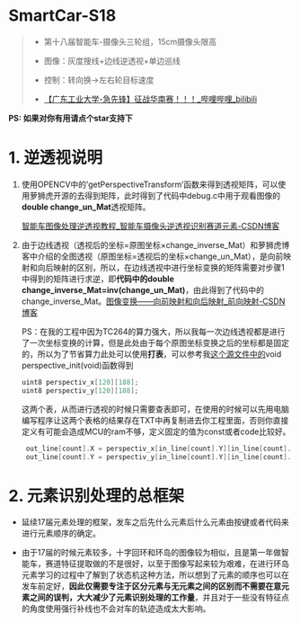 # SmartCar-S18
>   -   第十八届智能车-摄像头三轮组，15cm摄像头限高
>
>   -   图像：灰度搜线+边线逆透视+单边巡线
>   -   控制：转向换->左右轮目标速度
>   -   [【广东工业大学-急先锋】征战华南赛！！！_哔哩哔哩_bilibili](https://www.bilibili.com/video/BV1Vh4y17778/?spm_id_from=333.788)

**PS: 如果对你有用请点个star支持下**

# 1. 逆透视说明

1.   使用OPENCV中的’getPerspectiveTransform’函数来得到透视矩阵，可以使用萝狮虎开源的去得到矩阵，此时得到了代码中debug.c中用于观看图像的**double change_un_Mat**透视矩阵。

     [智能车图像处理逆透视教程_智能车摄像头逆透视识别赛道元素-CSDN博客](https://blog.csdn.net/wu58430/article/details/126317900)

2.   由于边线透视（透视后的坐标=原图坐标×change_inverse_Mat）和萝狮虎博客中介绍的全图透视（原图坐标=透视后的坐标×change_un_Mat），是向前映射和向后映射的区别，所以，在边线透视中进行坐标变换的矩阵需要对步骤1中得到的矩阵进行求逆，即**代码中的double change_inverse_Mat=inv(change_un_Mat)**，由此得到了代码中的change_inverse_Mat。[图像变换——向前映射和向后映射_前向映射-CSDN博客](https://blog.csdn.net/glorydream2015/article/details/44873703)

     PS：在我的工程中因为TC264的算力强大，所以我每一次边线透视都是进行了一次坐标变换的计算，但是此处由于每个原图坐标变换之后的坐标都是固定的，所以为了节省算力此处可以使用**打表**，可以参考我[这个源文件中的](https://github.com/MrSu18/SmartCar-S18/blob/master/software/Seekfree_TC264_Opensource_Library/code/ImageTrack.c)void perspective_init(void)函数得到

     ```c
     uint8 perspectiv_x[120][188];
     uint8 perspectiv_y[120][188];
     ```
     
     这两个表，从而进行透视的时候只需要查表即可，在使用的时候可以先用电脑编写程序让这两个表格的结果存在TXT中再复制进去你工程里面，否则你直接定义有可能会造成MCU的ram不够，定义固定的值为const或者code比较好。
     
     ```c
      out_line[count].X = perspectiv_x[in_line[count].Y][in_line[count].X];
      out_line[count].Y = perspectiv_y[in_line[count].Y][in_line[count].X];
     ```

# 2. 元素识别处理的总框架

-   延续17届元素处理的框架，发车之后先什么元素后什么元素由按键或者代码来进行元素顺序的确定。

-  由于17届的时候元素较多，十字回环和环岛的图像较为相似，且是第一年做智能车，赛道特征提取做的不是很好，以至于图像写起来较为艰难，在进行环岛元素学习的过程中了解到了状态机这种方法，所以想到了元素的顺序也可以在发车前定好，**因此仅需要专注于区分元素与无元素之间的区别而不需要在意元素之间的误判，大大减少了元素识别处理的工作量**，并且对于一些没有特征点的角度使用强行补线也不会对车的轨迹造成太大影响。
